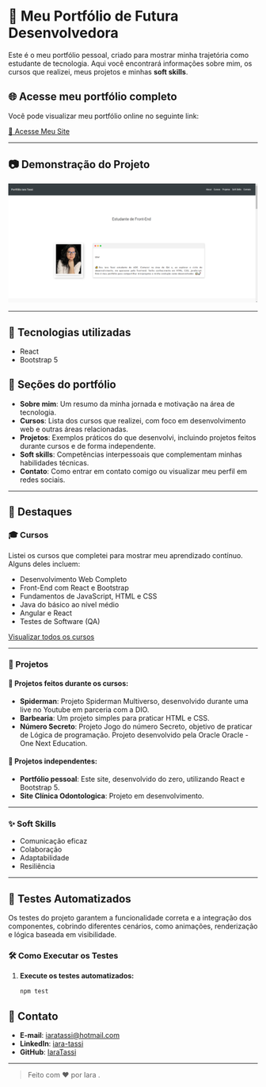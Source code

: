 # 🌟 Meu Portfólio de Futura Desenvolvedora

Este é o meu portfólio pessoal, criado para mostrar minha trajetória como estudante de tecnologia. Aqui você encontrará informações sobre mim, os cursos que realizei, meus projetos e minhas **soft skills**.

## 🌐 Acesse meu portfólio completo
Você pode visualizar meu portfólio online no seguinte link:

[🔗 Acesse Meu Site](https://new-portfolio-iara-tassi.vercel.app/)

--- 

## 📷 Demonstração do Projeto

![Portfólio Iara Tassi](src/assets/portfolio-iaraTassi.png)

---

## 📌 Tecnologias utilizadas

- React
- Bootstrap 5

## 📌 Seções do portfólio

- **Sobre mim**: Um resumo da minha jornada e motivação na área de tecnologia.
- **Cursos**: Lista dos cursos que realizei, com foco em desenvolvimento web e outras áreas relacionadas.
- **Projetos**: Exemplos práticos do que desenvolvi, incluindo projetos feitos durante cursos e de forma independente.
- **Soft skills**: Competências interpessoais que complementam minhas habilidades técnicas.
- **Contato**: Como entrar em contato comigo ou visualizar meu perfil em redes sociais.

---

## 🚀 Destaques

### 🎓 Cursos

Listei os cursos que completei para mostrar meu aprendizado contínuo. Alguns deles incluem:

- Desenvolvimento Web Completo
- Front-End com React e Bootstrap
- Fundamentos de JavaScript, HTML e CSS
- Java do básico ao nível médio
- Angular e React
- Testes de Software (QA)

[Visualizar todos os cursos](#)

---

### 📂 Projetos

#### 📝 Projetos feitos durante os cursos:

- **Spiderman**: Projeto Spiderman Multiverso, desenvolvido durante uma live no Youtube em parceria com a DIO.
- **Barbearia**: Um projeto simples para praticar HTML e CSS.
- **Número Secreto**: Projeto Jogo do número Secreto, objetivo de praticar de Lógica de programação. Projeto desenvolvido pela Oracle Oracle - One Next Education.

#### 🌟 Projetos independentes:

- **Portfólio pessoal**: Este site, desenvolvido do zero, utilizando React e Bootstrap 5.
- **Site Clínica Odontologica**: Projeto em desenvolvimento.

---

### ✨ Soft Skills

- Comunicação eficaz
- Colaboração
- Adaptabilidade
- Resiliência

---

## 🧪 Testes Automatizados

Os testes do projeto garantem a funcionalidade correta e a integração dos componentes, cobrindo diferentes cenários, como animações, renderização e lógica baseada em visibilidade.

### 🛠️ Como Executar os Testes

1. **Execute os testes automatizados:**
   ```bash
   npm test
   ```

## 📧 Contato

- **E-mail**: [iaratassi@hotmail.com](mailto:iaratassi@hotmail.com)
- **LinkedIn**: [iara-tassi](https://www.linkedin.com/in/iara-tassi-b1879182/)
- **GitHub**: [IaraTassi](https://github.com/IaraTassi)

---

> Feito com ❤️ por Iara .

```

```

